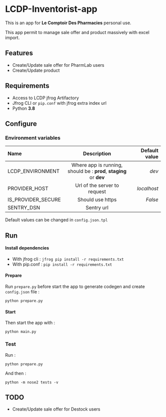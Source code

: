 # LCDP-Inventorist-app

This is an app for **Le Comptoir Des Pharmacies** personal use.

This app permit to manage sale offer and product massively with excel import.

## Features

- Create/Update sale offer for PharmLab users
- Create/Update product


## Requirements

- Access to LCDP jfrog Artifactory
- Jfrog CLI or `pip.conf` with jfrog extra index url
- Python **3.8**

## Configure

### Environment variables

| Name                  | Description | Default value |
| :---                  |    :----:   |          ---: |
| LCDP_ENVIRONMENT      | Where app is running, should be : **prod**, **staging** or **dev**       | _dev_   |
| PROVIDER_HOST         | Url of the server to request        | _localhost_     |
| IS_PROVIDER_SECURE    | Should use https        | _False_      |
| SENTRY_DSN            | Sentry url        |       |

Default values can be changed in `config.json.tpl`

## Run

#### Install dependencies

- With jfrog cli : `jfrog pip install -r requirements.txt`
- With pip.conf : `pip install -r requirements.txt`

#### Prepare
Run `prepare.py` before start the app to generate codegen and 
create `config.json` file :

`python prepare.py`

#### Start

Then start the app with : 

`python main.py`

### Test
Run :

`python prepare.py`

And then :

`python -m nose2 tests -v`


## TODO

- Create/Update sale offer for Destock users